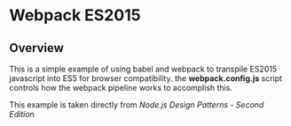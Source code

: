 # Webpack ES2015

## Overview
This is a simple example of using babel and webpack to transpile ES2015 javascript into ES5 for browser compatibility. the **webpack.config.js** script controls how the webpack pipeline works to accomplish this.

This example is taken directly from *Node.js Design Patterns - Second Edition*